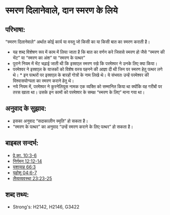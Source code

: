 # स्मरण दिलानेवाले, दान स्मरण के लिये #

## परिभाषा: ##

“स्मरण दिलानेवाले” अर्थात कोई कार्य या वस्तु जो किसी का या किसी बात का स्मरण कराती है।

* यह शब्द विशेषण रूप में काम में लिया जाता है कि बात का वर्णन करे जिससे स्मरण हो जैसे “स्मरण की भेंट” या “स्मरण का अंश” या “स्मरण के पत्थर”
* पुराने नियम में भेंट चढ़ाई जाती थी कि इस्राएल स्मरण रखे कि परमेश्वर ने उनके लिए क्या किया।
* परमेश्वर ने इस्राएल के याजकों को विशेष वस्त्र पहनने की आज्ञा दी थी जिन पर स्मरण हेतु पत्थर लगे थे। * इन पत्थरों पर इस्राएल के बारहों गोत्रों के नाम लिखे थे। ये संभवतः उन्हें परमेश्वर की विश्वासयोग्यता का स्मरण कराने हेतु थे।
* नये नियम में, परमेश्वर ने कुरनेलियुस नामक एक व्यक्ति को सम्मानित किया था क्योंकि वह गरीबों पर तरस खाता था। उसके इन कामों को परमेश्वर के समक्ष “स्मरण के लिए” माना गया था।

## अनुवाद के सुझाव: ##

* इसका अनुवाद “सदाकालीन स्मृति” हो सकता है।
* “स्मरण के पत्थर” का अनुवाद “उन्हें स्मरण कराने के लिए पत्थर” हो सकता है।

## बाइबल सन्दर्भ: ##

* [प्रे.का. 10:3-6](rc://en/tn/help/act/10/03)
* [निर्गमन 12:12-14](rc://en/tn/help/exo/12/12)
* [यशायाह 66:3](rc://en/tn/help/isa/66/03)
* [यहोशू 04:6-7](rc://en/tn/help/jos/04/06)
* [लैव्यव्यवस्था 23:23-25](rc://en/tn/help/lev/23/23)

## शब्द तथ्य: ##

* Strong's: H2142, H2146, G3422
